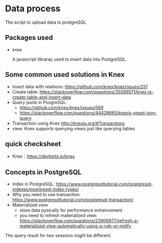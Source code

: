 # Data process

The script to upload data to postgreSQL

## Packages used
- knex

  A javascript libraray used to insert data into PostgreSQL.

## Some common used solutions in Knex

- Insert data with relations: https://github.com/knex/knex/issues/251
- Create table: https://stackoverflow.com/questions/35089571/knex-js-create-table-and-insert-data
- Query jsonb in PosgreSQL:
  - https://github.com/knex/knex/issues/569
  - https://stackoverflow.com/questions/44428665/knexjs-pgsql-json-query
- Transaction using Knex
  http://knexjs.org/#Transactions
 - view: 
   Knex supports querying views just like querying tables
   

## quick checksheet
- Knex：https://devhints.io/knex

## Concepts in PostgreSQL

- Index in PostgreSQL: https://www.postgresqltutorial.com/postgresql-indexes/postgresql-index-types/
- Why you need to use transaction: https://www.postgresqltutorial.com/postgresql-transaction/
- Materialized view
   - store data pysically for performance enhancement
   - you need to refresh materialized view: https://stackoverflow.com/questions/23906977/refresh-a-materialized-view-automatically-using-a-rule-or-notify

The query result for two sessions might be different. 


